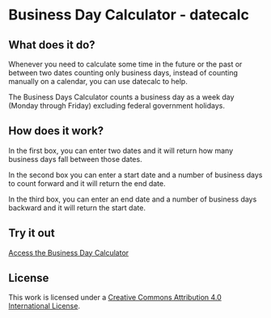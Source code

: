 # Business Day Calculator - datecalc

## What does it do?

Whenever you need to calculate some time in the future or the past or between two dates counting only business days, instead of
counting manually on a calendar, you can use datecalc to help.

The Business Days Calculator counts a business day as a week day (Monday through Friday) excluding federal government holidays.

## How does it work?

In the first box, you can enter two dates and it will return how many business days fall between those dates.

In the second box you can enter a start date and a number of business days to count forward and it will return the end date.

In the third box, you can enter an end date and a number of business days backward and it will return the start date.

## Try it out
[Access the Business Day Calculator](https://gordbot.github.io/datecalc/)

## License

This work is licensed under a [Creative Commons Attribution 4.0 International
License](http://creativecommons.org/licenses/by/4.0/).
